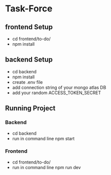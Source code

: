 # Task-Force

## frontend Setup

- cd frontend/to-do/
- npm install

## backend Setup

- cd backend
- npm install
- create .env file
- add connection string of your mongo atlas DB
- add your random ACCESS_TOKEN_SECRET

## Running Project

### Backend

- cd backend
- run in command line npm start

### Frontend

- cd frontend/to-do/
- run in command line npm run dev
